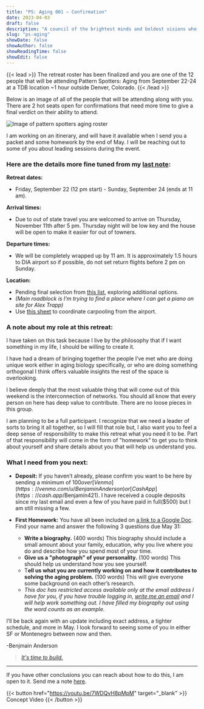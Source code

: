 ```yaml
---
title: "PS: Aging 001 — Confirmation"
date: 2023-04-03
draft: false
description: "A council of the brightest minds and boldest visions who are doing work that will contribute to solving aging."
slug: "ps-aging"
showDate: false
showAuthor: false
showReadingTime: false
showEdit: false
---
```

{{< lead >}}
The retreat roster has been finalized and you are one of the 12 people that will be attending Pattern Spotters: Aging from September 22-24 at a TDB location ~1 hour outside Denver, Colorado. 
{{< /lead >}}

Below is an image of all of the people that will be attending along with you. There are 2 hot seats open for confirmations that need more time to give a final verdict on their ability to attend. 

![Image of pattern spotters aging roster](/img/roster.png)

I am working on an itinerary, and will have it available when I send you a packet and some homework by the end of May. I will be reaching out to some of you about leading sessions during the event.

### Here are the details more fine tuned from my [last note](https://www.thebenjam.in/hidden/pattern-spotters-aging/):

**Retreat dates:**
- Friday, September 22 (12 pm start) - Sunday, September 24 (ends at 11 am). 

**Arrival times:**

- Due to out of state travel you are welcomed to arrive on Thursday, November 11th after 5 pm. Thursday night will be low key and the house will be open to make it easier for out of towners.

**Departure times:**

- We will be completely wrapped up by 11 am. It is approximately 1.5 hours to DIA airport so if possible, do not set return flights before 2 pm on Sunday.

**Location:** 

- Pending final selection from [this list](https://www.airbnb.com/wishlists/v/1172100636?s=67&unique_share_id=1ca11a72-d232-4e77-9ecc-69e2f9fef543), exploring additional options.
- *(Main roadblock is I'm trying to find a place where I can get a piano on site for Alex Trapp)*
- Use [this sheet](https://docs.google.com/spreadsheets/d/15p0svrLiixVvnrrS3YebD6nmagRNjoWvbGjK8xW_T5c/edit?usp=sharing) to coordinate carpooling from the airport. 

### A note about my role at this retreat:

I have taken on this task because I live by the philosophy that if I want something in my life, I should be willing to create it.

I have had a dream of bringing together the people I’ve met who are doing unique work either in aging biology specifically, or who are doing something orthogonal I think offers valuable insights the rest of the space is overlooking. 

I believe deeply that the most valuable thing that will come out of this weekend is the interconnection of networks. You should all know that every person on here has deep value to contribute. There are no loose pieces in this group.

I am planning to be a full participant. I recognize that we need a leader of sorts to bring it all together, so I will fill that role but, I also want you to feel a deep sense of responsibility to make this retreat what you need it to be. Part of that responsibility will come in the form of "homework" to get you to think about yourself and share details about you that will help us understand you.

### What I need from you next:

- **Deposit:** If you haven’t already, please confirm you want to be here by sending a minimum of $100 over [Venmo](https://venmo.com/u/BenjaminAnderson) or [CashApp](https://cash.app/$Benjamin421). I have received a couple deposits since my last email and even a few of you have paid in full($500) but I am still missing a few.

- **First Homework:** You have all been included on [a link to a Google Doc](https://docs.google.com/document/d/1m0eJdgQpISvReAU6Q9P6S4vJDF1GqHdafwHJK9NnuzA/edit?usp=sharing).
Find your name and answer the following 3 questions due May 31:
    - **Write a biography.** (400 words) This biography should include a small amount about your family, education, why you live where you do and describe how you spend most of your time.
    - **Give us a "photograph" of your personality.** (100 words) This should help us understand how you see yourself.
    - T**ell us what you are currently working on and how it contributes to solving the aging problem.** (100 words) This will give everyone some background on each other’s research.
    - *This doc has restricted access available only at the email address I have for you, if you have trouble logging in, [write me an email](mailto:me@benjaminbanderson.com) and I will help work something out. I have filled my biography out using the word counts as an example.*

I’ll be back again with an update including exact address, a tighter schedule, and more in May. I look forward to seeing some of you in either SF or Montenegro between now and then. 

-Benjmain Anderson

> [*It's time to build.*](https://twitter.com/alexandretrapp)

--- 

If you have other conclusions you can reach about how to do this, I am open to it. Send me a note [here](mailto:me@benjmaminbanderson.com). 

{{< button href="https://youtu.be/7WDQvH8pMpM" target="_blank" >}}
Concept Video
{{< /button >}}

